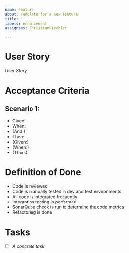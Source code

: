 ```yaml
---
name: Feature
about: Template for a new Feature
title: ''
labels: enhancement
assignees: ChristianBirchler

---
```


# User Story
*User Story*

# Acceptance Criteria
## Scenario 1: 
* Given:
* When:
* (And:)
* Then:
* (Given:)
* (When:)
* (Then:)

# Definition of Done
* Code is reviewed
* Code is manually tested in dev and test environments
* All code is integrated frequently
* Integration testing is performed
* SonarQube check is run to determine the code metrics
* Refactoring is done

# Tasks
- [ ] *A concrete task*
